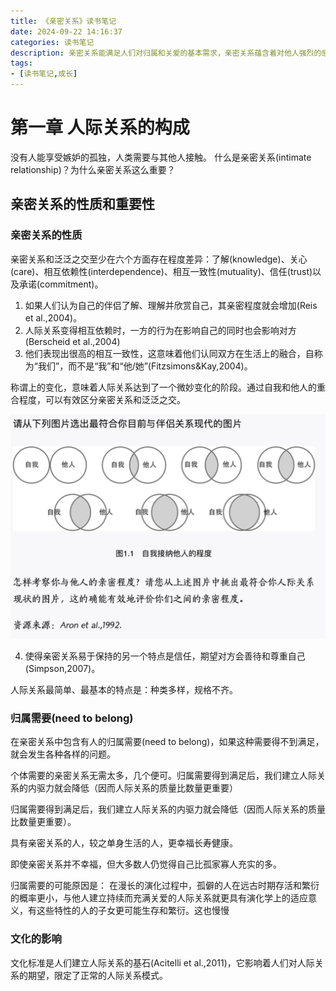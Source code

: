 ```yaml
---
title: 《亲密关系》读书笔记
date: 2024-09-22 14:16:37
categories: 读书笔记
description: 亲密关系能满足人们对归属和关爱的基本需求，亲密关系蕴含着对他人强烈的感情依恋，也常常会涉及与他人的相互依赖。众所周知，要抵御精神或身体疾病，任何人所能得到的最好保护，莫过于身边积极的社会支持网络。亲密关系能提供有意义且持久的社会支持网络，人们苦恼时可以向伴侣求助，而在伴侣需要时也能关照和帮助他们。
tags:
- [读书笔记,成长]
---
```


# 第一章 人际关系的构成

没有人能享受嫉妒的孤独，人类需要与其他人接触。
什么是亲密关系(intimate relationship)？为什么亲密关系这么重要？

## 亲密关系的性质和重要性

### 亲密关系的性质

亲密关系和泛泛之交至少在六个方面存在程度差异：了解(knowledge)、关心(care)、相互依赖性(interdependence)、相互一致性(mutuality)、信任(trust)以及承诺(commitment)。

1. 如果人们认为自己的伴侣了解、理解并欣赏自己，其亲密程度就会增加(Reis et al.,2004)。
2. 人际关系变得相互依赖时，一方的行为在影响自己的同时也会影响对方(Berscheid et al.,2004)
3. 他们表现出很高的相互一致性，这意味着他们认同双方在生活上的融合，自称为“我们”，而不是“我”和“他/她”(Fitzsimons&Kay,2004)。

称谓上的变化，意味着人际关系达到了一个微妙变化的阶段。通过自我和他人的重合程度，可以有效区分亲密关系和泛泛之交。

![p1.1 怎样考察你与他人的亲密程度](/images/亲密关系/p1.1.png)

4. 使得亲密关系易于保持的另一个特点是信任，期望对方会善待和尊重自己(Simpson,2007)。

人际关系最简单、最基本的特点是：种类多样，规格不齐。

### 归属需要(need to belong)

在亲密关系中包含有人的归属需要(need to belong)，如果这种需要得不到满足，就会发生各种各样的问题。

个体需要的亲密关系无需太多，几个便可。归属需要得到满足后，我们建立人际关系的内驱力就会降低（因而人际关系的质量比数量更重要）

归属需要得到满足后，我们建立人际关系的内驱力就会降低（因而人际关系的质量比数量更重要）。

具有亲密关系的人，较之单身生活的人，更幸福长寿健康。

即使亲密关系并不幸福，但大多数人仍觉得自己比孤家寡人充实的多。

归属需要的可能原因是：
在漫长的演化过程中，孤僻的人在远古时期存活和繁衍的概率更小，与他人建立持续而充满关爱的人际关系就更具有演化学上的适应意义，有这些特性的人的子女更可能生存和繁衍。这也慢慢

### 文化的影响

文化标准是人们建立人际关系的基石(Acitelli et al.,2011)，它影响着人们对人际关系的期望，限定了正常的人际关系模式。



